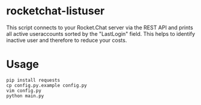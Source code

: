 # rocketchat-listuser

This script connects to your Rocket.Chat server via the REST API and prints all active useraccounts sorted by the "LastLogin" field.
This helps to identify inactive user and therefore to reduce your costs.

# Usage
```
pip install requests
cp config.py.example config.py
vim config.py
python main.py
```
